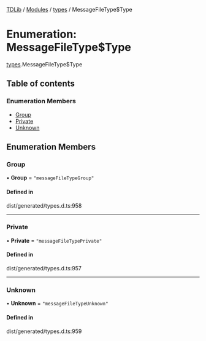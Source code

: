 [TDLib](../README.md) / [Modules](../modules.md) / [types](../modules/types.md) / MessageFileType$Type

# Enumeration: MessageFileType$Type

[types](../modules/types.md).MessageFileType$Type

## Table of contents

### Enumeration Members

- [Group](types.MessageFileType_Type.md#group)
- [Private](types.MessageFileType_Type.md#private)
- [Unknown](types.MessageFileType_Type.md#unknown)

## Enumeration Members

### Group

• **Group** = ``"messageFileTypeGroup"``

#### Defined in

dist/generated/types.d.ts:958

___

### Private

• **Private** = ``"messageFileTypePrivate"``

#### Defined in

dist/generated/types.d.ts:957

___

### Unknown

• **Unknown** = ``"messageFileTypeUnknown"``

#### Defined in

dist/generated/types.d.ts:959
